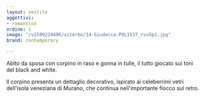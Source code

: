 ```yaml
---
layout: vestito
aggettivi:
- romantico
ordine: 1
image: "/v1599229496/viterbo/14-Giudecca-POL1537_rvx5pi.jpg"
brand: contemporary

---
```

Abito da sposa con corpino in raso e gonna in tulle, il tutto giocato sui toni del black and white.

Il corpino presenta un dettaglio decorativo, ispirato ai celeberrimi vetri dell'isola veneziana di Murano, che continua nell'importante fiocco sul retro.